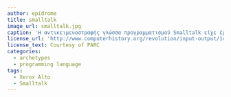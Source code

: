 ```yaml
---
author: epidrome
title: smalltalk
image_url: smalltalk.jpg
caption: 'Η αντικειμενοστραφής γλώσσα προγραμματισμού Smalltalk είχε έμφαση σε οντότητες υψηλού επιπέδου και στην διάδραση με τον χρήστη και έτσι διευκόλυνε την κατασκευή και τις δοκιμές του λογισμικού που τελικά οδήγησε στους πρώτους επιτυχημένους εμπορικά επιτραπέζιους υπολογιστές'
license_url: 'http://www.computerhistory.org/revolution/input-output/14/347/1859'
license_text: Courtesy of PARC
categories:
  - archetypes
  - programming language
tags:
  - Xerox Alto
  - Smalltalk
---
```

